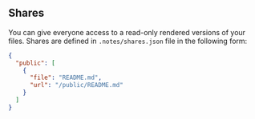 ## Shares

You can give everyone access to a read-only rendered versions of your files. Shares are defined in `.notes/shares.json`
file in the following form:

```json
{
  "public": [
    {
      "file": "README.md",
      "url": "/public/README.md"
    }
  ]
}
```
